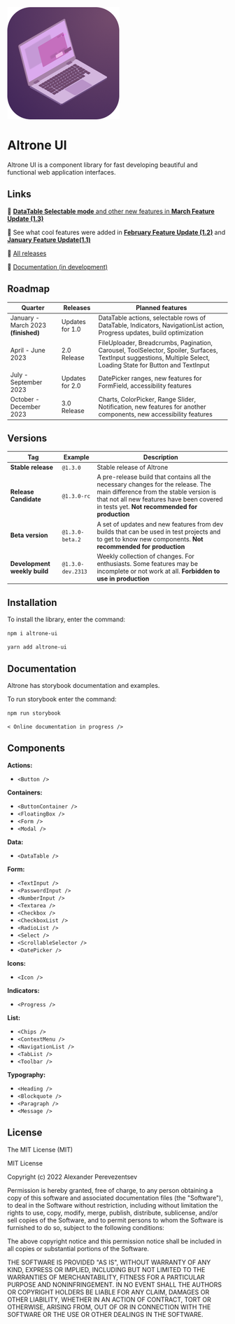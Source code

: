 <img alt="Notebook with user interface elements" height="256" src="https://github.com/apcom52/altrone-ui/blob/stable/logo.png?raw=true" title="Altrone UI logo" width="256"/>

# Altrone UI

Altrone UI is a component library for fast developing beautiful and functional web application interfaces.

## Links 
💠 [**DataTable Selectable mode** and other new features in **March Feature Update (1.3)**](https://github.com/apcom52/altrone-ui/releases/tag/v1.3.0)

🔹 See what cool features were added in [**February Feature Update (1.2)**](https://github.com/apcom52/altrone-ui/releases/tag/v1.2.0) and [**January Feature Update(1.1)**](https://github.com/apcom52/altrone-ui/releases/tag/v1.1.0)

🔹 [All releases](https://github.com/apcom52/altrone-ui/releases)

🔹 [Documentation (in development)](https://apcom52.github.io/altrone-docs/)

## Roadmap
| Quarter                             | Releases | Planned features                                                                                                                                             |
|-------------------------------------|---|--------------------------------------------------------------------------------------------------------------------------------------------------------------|
| January - March 2023 **(finished)** | Updates for 1.0  | DataTable actions, selectable rows of DataTable, Indicators, NavigationList action, Progress updates, build optimization                                     |
| April - June 2023                   | 2.0 Release   | FileUploader, Breadcrumbs, Pagination, Carousel, ToolSelector, Spoiler, Surfaces, TextInput suggestions, Multiple Select, Loading State for Button and TextInput |
| July - September 2023               | Updates for 2.0  | DatePicker ranges, new features for FormField, accessibility features                                                                                        |
| October - December 2023             | 3.0 Release  | Charts, ColorPicker, Range Slider, Notification, new features for another components, new accessibility features                                             |

## Versions

| Tag                          | Example        | Description               |
|------------------------------|----------------|---------------------------|
| **Stable release**           | `@1.3.0`         | Stable release of Altrone |
| **Release Candidate**        | `@1.3.0-rc`      | A pre-release build that contains all the necessary changes for the release. The main difference from the stable version is that not all new features have been covered in tests yet. **Not recommended for production**                        |
| **Beta version**             | `@1.3.0-beta.2`  | A set of updates and new features from dev builds that can be used in test projects and to get to know new components. **Not recommended for production**                          |
| **Development weekly build** | `@1.3.0-dev.2313` | Weekly collection of changes. For enthusiasts. Some features may be incomplete or not work at all. **Forbidden to use in production**                          |


## Installation

To install the library, enter the command:

`npm i altrone-ui`

`yarn add altrone-ui`

## Documentation

Altrone has storybook documentation and examples. 

To run storybook enter the command:

`npm run storybook`

`< Online documentation in progress />`

## Components

**Actions:**

- `<Button />`

**Containers:**

- `<ButtonContainer />`
- `<FloatingBox />`
- `<Form />`
- `<Modal />`

**Data:**

- `<DataTable />`

**Form:**

- `<TextInput />`
- `<PasswordInput />`
- `<NumberInput />`
- `<Textarea />`
- `<Checkbox />`
- `<CheckboxList />`
- `<RadioList />`
- `<Select />`
- `<ScrollableSelector />`
- `<DatePicker />`

**Icons:**

- `<Icon />`

**Indicators:**

- `<Progress />`

**List:**

- `<Chips />`
- `<ContextMenu />`
- `<NavigationList />`
- `<TabList />`
- `<Toolbar />`

**Typography:**

- `<Heading />`
- `<Blockquote />`
- `<Paragraph />`
- `<Message />`

## License

The MIT License (MIT)

MIT License

Copyright (c) 2022 Alexander Perevezentsev

Permission is hereby granted, free of charge, to any person obtaining a copy
of this software and associated documentation files (the "Software"), to deal
in the Software without restriction, including without limitation the rights
to use, copy, modify, merge, publish, distribute, sublicense, and/or sell
copies of the Software, and to permit persons to whom the Software is
furnished to do so, subject to the following conditions:

The above copyright notice and this permission notice shall be included in all
copies or substantial portions of the Software.

THE SOFTWARE IS PROVIDED "AS IS", WITHOUT WARRANTY OF ANY KIND, EXPRESS OR
IMPLIED, INCLUDING BUT NOT LIMITED TO THE WARRANTIES OF MERCHANTABILITY,
FITNESS FOR A PARTICULAR PURPOSE AND NONINFRINGEMENT. IN NO EVENT SHALL THE
AUTHORS OR COPYRIGHT HOLDERS BE LIABLE FOR ANY CLAIM, DAMAGES OR OTHER
LIABILITY, WHETHER IN AN ACTION OF CONTRACT, TORT OR OTHERWISE, ARISING FROM,
OUT OF OR IN CONNECTION WITH THE SOFTWARE OR THE USE OR OTHER DEALINGS IN THE
SOFTWARE.
